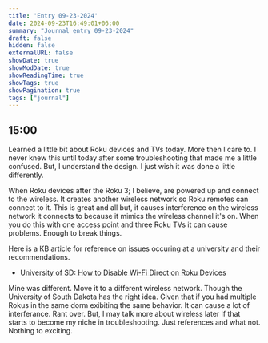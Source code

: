 ```yaml
---
title: 'Entry 09-23-2024'
date: 2024-09-23T16:49:01+06:00
summary: "Journal entry 09-23-2024"
draft: false
hidden: false
externalURL: false
showDate: true
showModDate: true
showReadingTime: true
showTags: true
showPagination: true
tags: ["journal"]
---
```


## 15:00

Learned a little bit about Roku devices and TVs today. More then I care
to. I never knew this until today after some troubleshooting that made
me a little confused. But, I understand the design. I just wish it was 
done a little differently.

When Roku devices after the Roku 3; I believe, are powered up and connect 
to the wireless. It creates another wireless network so Roku remotes can
connect to it. This is great and all but, it causes interference on the
wireless network it connects to because it mimics the wireless channel it's
on. When you do this with one access point and three Roku TVs it can cause
problems. Enough to break things.

Here is a KB article for reference on issues occuring at a university
and their recommendations.

- [University of SD:  How to Disable Wi-Fi Direct on Roku Devices](https://td.usd.edu/TDClient/33/Portal/KB/ArticleDet?ID=5519)

Mine was different. Move it to a different wireless network. Though the 
University of South Dakota has the right idea. Given that if you had
multiple Rokus in the same dorm exibiting the same behavior. It can cause
a lot of interferance. Rant over. But, I may talk more about wireless
later if that starts to become my niche in troubleshooting. Just references
and what not. Nothing to exciting.

